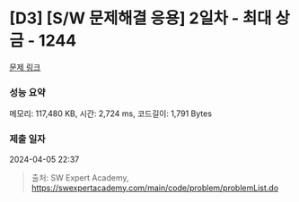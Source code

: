 # [D3] [S/W 문제해결 응용] 2일차 - 최대 상금 - 1244 

[문제 링크](https://swexpertacademy.com/main/code/problem/problemDetail.do?contestProbId=AV15Khn6AN0CFAYD) 

### 성능 요약

메모리: 117,480 KB, 시간: 2,724 ms, 코드길이: 1,791 Bytes

### 제출 일자

2024-04-05 22:37



> 출처: SW Expert Academy, https://swexpertacademy.com/main/code/problem/problemList.do